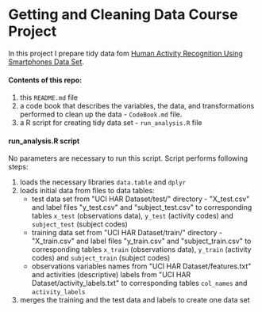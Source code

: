 # Getting and Cleaning Data Course Project

In this project I prepare tidy data fom [Human Activity Recognition Using Smartphones Data Set](http://archive.ics.uci.edu/ml/datasets/Human+Activity+Recognition+Using+Smartphones).

#### Contents of this repo:
1. this `README.md` file
2. a code book that describes the variables, the data, and transformations performed to clean up the data - `CodeBook.md` file.
3. a R script for creating tidy data set - `run_analysis.R` file

#### run_analysis.R script
No parameters are necessary to run this script. Script performs following steps:
1. loads the necessary libraries `data.table` and `dplyr`
2. loads initial data from files to data tables:
   - test data set from "UCI HAR Dataset/test/" directory - "X_test.csv" and label files "y_test.csv" and "subject_test.csv" to corresponding tables `x_test` (observations data), `y_test` (activity codes) and `subject_test` (subject codes)
   - training data set from "UCI HAR Dataset/train/" directory - "X_train.csv" and label files "y_train.csv" and "subject_train.csv" to corresponding tables `x_train` (observations data), `y_train` (activity codes) and `subject_train` (subject codes)
   - observations variables names from "UCI HAR Dataset/features.txt" and activities (descriptive) labels from "UCI HAR Dataset/activity_labels.txt" to corresponding tables `col_names` and `activity_labels`
3. merges the training and the test data and labels to create one data set
